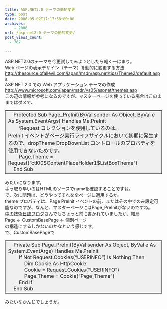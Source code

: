 ```yaml
---
title: ASP.NET2.0 テーマの動的変更
type: post
date: 2006-05-02T17:17:58+00:00
archives:
    - 2006
url: /asp-net2-0-テーマの動的変更/
post_views_count:
  - 767

---
```

ASP.NET2.0のテーマを今更試してみようとしたら軽く一はまり。  
Web ページの表示デザイン（テーマ）を動的に変更する方法  
<http://thesource.ofallevil.com/japan/msdn/asp.net/tips/Theme2/default.aspx>  
ASP.NET 2.0 での Web アプリケーション テーマの作成  
<http://www.microsoft.com/japan/msdn/vs05/aspnet/themes.asp>  
この辺の情報が参考になるのですが、マスターページを使っている場合はこのままではダメで、

<table border cellspacing="0" cellpadding="5" bgcolor="#F0F0F0">
  <tr>
    <td>
      &nbsp;&nbsp;&nbsp;&nbsp;Protected Sub Page_PreInit(ByVal sender As Object, ByVal e As System.EventArgs) Handles Me.PreInit<br /> &nbsp;&nbsp;&nbsp;&nbsp;&nbsp;&nbsp;&nbsp;&nbsp;&#8216;Request コレクションを使用しているのは、<br /> PreInit イベントがページ実行ライフサイクルにおいて初期に発生するので、dropTheme DropDownList コントロールのプロパティを使用できないためです。<br /> &nbsp;&nbsp;&nbsp;&nbsp;&nbsp;&nbsp;&nbsp;&nbsp;Page.Theme = Request(&#8220;ctl00$ContentPlaceHolder1$ListBoxTheme&#8221;)<br /> &nbsp;&nbsp;&nbsp;&nbsp;End Sub
    </td>
  </tr>
</table>

みたいになります。  
手っ取り早いのはHTMLのソースでnameを確認することですね。  
で、次に問題は、どうやってそれを全ページに適用するか。  
theme プロパティは、Page PreInit イベントの前、またはその中でのみ設定可能なのですが、なんと、マスターページにはPage_PreInitがないのですね。  
[中の技術日誌ブログ][1]さんでもちょっと前に書かれていましたが、結局  
Page ← CustomBasePage ← 個別ページ  
の構造にするしかないのかなという感じです。  
で、CustomBasePageで

<table border cellspacing="0" cellpadding="5" bgcolor="#F0F0F0">
  <tr>
    <td>
      &nbsp;&nbsp;&nbsp;&nbsp;Private Sub Page_PreInit(ByVal sender As Object, ByVal e As System.EventArgs) Handles Me.PreInit<br /> &nbsp;&nbsp;&nbsp;&nbsp;&nbsp;&nbsp;&nbsp;&nbsp;If Not Request.Cookies(&#8220;USERINFO&#8221;) Is Nothing Then<br /> &nbsp;&nbsp;&nbsp;&nbsp;&nbsp;&nbsp;&nbsp;&nbsp;&nbsp;&nbsp;&nbsp;&nbsp;Dim Cookie As HttpCookie<br /> &nbsp;&nbsp;&nbsp;&nbsp;&nbsp;&nbsp;&nbsp;&nbsp;&nbsp;&nbsp;&nbsp;&nbsp;Cookie = Request.Cookies(&#8220;USERINFO&#8221;)<br /> &nbsp;&nbsp;&nbsp;&nbsp;&nbsp;&nbsp;&nbsp;&nbsp;&nbsp;&nbsp;&nbsp;&nbsp;Page.Theme = Cookie(&#8220;Page_Theme&#8221;)<br /> &nbsp;&nbsp;&nbsp;&nbsp;&nbsp;&nbsp;&nbsp;&nbsp;End If<br /> &nbsp;&nbsp;&nbsp;&nbsp;End Sub
    </td>
  </tr>
</table>

みたいなかんじでしょうか。

 [1]: http://blogs.wankuma.com/naka/archive/2006/04/18/22571.aspx